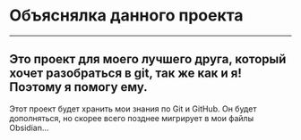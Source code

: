 # Объяснялка данного проекта
---

Это проект для моего лучшего друга, который хочет разобраться в git, так же как и я! Поэтому я помогу ему.
---

Этот проект будет хранить мои знания по Git и GitHub. Он будет дополняться, но скорее всего позднее мигрирует в мои файлы Obsidian...
